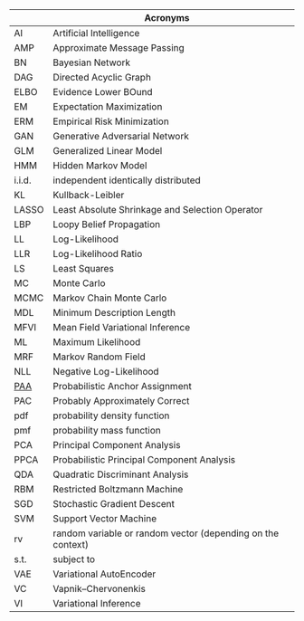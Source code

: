 |        | Acronyms                                                    |     |
| ------ | ----------------------------------------------------------- | --- |
| AI     | Artificial Intelligence                                     |     |
| AMP    | Approximate Message Passing                                 |     |
| BN     | Bayesian Network                                            |     |
| DAG    | Directed Acyclic Graph                                      |     |
| ELBO   | Evidence Lower BOund                                        |     |
| EM     | Expectation Maximization                                    |     |
| ERM    | Empirical Risk Minimization                                 |     |
| GAN    | Generative Adversarial Network                              |     |
| GLM    | Generalized Linear Model                                    |     |
| HMM    | Hidden Markov Model                                         |     |
| i.i.d. | independent identically distributed                         |     |
| KL     | Kullback-Leibler                                            |     |
| LASSO  | Least Absolute Shrinkage and Selection Operator             |     |
| LBP    | Loopy Belief Propagation                                    |     |
| LL     | Log-Likelihood                                              |     |
| LLR    | Log-Likelihood Ratio                                        |     |
| LS     | Least Squares                                               |     |
| MC     | Monte Carlo                                                 |     |
| MCMC   | Markov Chain Monte Carlo                                    |     |
| MDL    | Minimum Description Length                                  |     |
| MFVI   | Mean Field Variational Inference                            |     |
| ML     | Maximum Likelihood                                          |     |
| MRF    | Markov Random Field                                         |     |
| NLL    | Negative Log-Likelihood                                     |     |
| [PAA](https://blog.csdn.net/jiangqixing0728/article/details/126505989)   | Probabilistic Anchor Assignment                             |     |
| PAC    | Probably Approximately Correct                              |     |
| pdf    | probability density function                                |     |
| pmf    | probability mass function                                   |     |
| PCA    | Principal Component Analysis                                |     |
| PPCA   | Probabilistic Principal Component Analysis                  |     |
| QDA    | Quadratic Discriminant Analysis                             |     |
| RBM    | Restricted Boltzmann Machine                                |     |
| SGD    | Stochastic Gradient Descent                                 |     |
| SVM    | Support Vector Machine                                      |     |
| rv     | random variable or random vector (depending on the context) |     |
| s.t.   | subject to                                                  |     |
| VAE    | Variational AutoEncoder                                     |     |
| VC     | Vapnik–Chervonenkis                                         |     |
| VI     | Variational Inference                                       |     |
